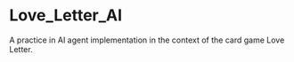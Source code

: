 # Love_Letter_AI
A practice in AI agent implementation in the context of the card game Love Letter.

